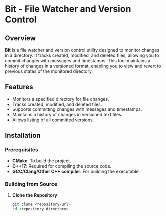 # Bit - File Watcher and Version Control

## Overview

**Bit** is a file watcher and version control utility designed to monitor changes in a directory. It tracks created, modified, and deleted files, allowing you to commit changes with messages and timestamps. This tool maintains a history of changes in a versioned format, enabling you to view and revert to previous states of the monitored directory.

## Features

- Monitors a specified directory for file changes.
- Tracks created, modified, and deleted files.
- Supports committing changes with messages and timestamps.
- Maintains a history of changes in versioned text files.
- Allows listing of all committed versions.

## Installation

### Prerequisites

- **CMake**: To build the project.
- **C++17**: Required for compiling the source code.
- **GCC/Clang/Other C++ compiler**: For building the executable.

### Building from Source

1. **Clone the Repository**

   ```bash
   git clone <repository-url>
   cd <repository-directory>
